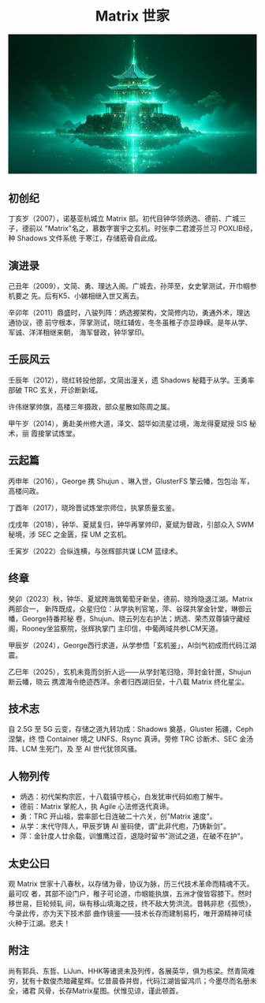 # <center>Matrix 世家</center>

![matrix](../images/matrix.jpeg)

## 初创纪

丁亥岁（2007），诺基亚杭城立 Matrix 部。初代目钟华领炳选、德前、广城三子，德前以
"Matrix"名之，慕数字寰宇之玄机。时张李二君渡芬兰习 POXLIB经，种 Shadows 文件系统
于寒江，存储筋骨自此成。

## 演进录

己丑年（2009），文简、勇、理达入阁。广城去，孙萍至，女史掌测试，开巾帼参机要之
先。后有K5、小娣相继入世又离去。

辛卯年（2011）鼎盛时，八骏列阵：炳选握架构，文简修内功，勇通外术，理达通协议，德
前守根本，萍掌测试，晓红辅佐，冬冬虽稚子亦显峥嵘。是年从学、军诚、洋洋相继来朝，
海军督政，钟华掌印。

## 壬辰风云

壬辰年（2012），晓红转投他部，文简出潼关，遗 Shadows 秘籍于从学。王勇率部破 TRC
玄关，开诊断新域。

许伟继掌帅旗，高楼三年摄政，部众星散如陈周之属。

甲午岁（2014），勇赴美州修大道，泽文、韶华如流星过境，海龙得夏斌授 SIS 秘术，丽
霞接掌试炼堂。

## 云起篇

丙申年（2016），George 携 Shujun 、琳入世，GlusterFS 擎云幡，包包治
军，高楼问政。

丁酉年（2017），晓玲晋试炼堂宗师位，执掌质量玄鉴。

戊戌年（2018），钟华、夏斌复归，钟华再掌帅印，夏斌为督政，引部众入 SWM 秘境，涉
SEC 之金匮，探 UM 之玄机。

壬寅岁（2022）合纵连横，与张辉部共谋 LCM 蓝绿术。

## 终章

癸卯（2023）秋，钟华、夏斌跨海筑葡萄牙新垒，德前、晓玲隐退江湖。Matrix两部合一，
新阵既成，众星归位：从学执判官笔，萍、谷琛共掌金针堂，琳御云幡，George持番邦秘
卷，Shujun、晓云列左右护法；炳选、荣杰双尊镇守藏经阁，Rooney坐监察院，张辉执掌门
主印信，中葡两域共参LCM天道。

甲辰岁（2024），George西行求道，从学参悟「玄机鉴」，AI剑气初成而代码江湖震。

乙巳年（2025），玄机未竟而剑折人远——从学封笔归隐，萍封金针匣，Shujun断云幡，晓云
携渡海令绝迹西洋。余者归西湖旧垒，十八载 Matrix 终化星尘。


## 技术志

自 2.5G 至 5G 云变，存储之道九转功成：Shadows 奠基，Gluster 拓疆，Ceph 涅槃，终
悟 Container 境之 UNFS、Rsync 真谛。旁修 TRC 诊断术、SEC 金汤阵、LCM 生死门，及
至 AI 世代犹领风骚。

## 人物列传

- 炳选：初代架构宗匠，十八载镇守核心，白发犹审代码如庖丁解牛。
- 德前：Matrix 掌舵人，执 Agile 心法修迭代真谛。
- 勇：TRC 开山祖，尝率部七日连破二十六关，创"Matrix 速度"。
- 从学：末代守阵人，甲辰岁铸 AI 鉴码使，谓"此非代庖，乃铸新剑"。
- 萍：金针度人廿余载，训雏鹰过百，退隐时留书"测试之道，在破不在护"。

## 太史公曰

观 Matrix 世家十八春秋，以存储为骨，协议为脉，历三代技术革命而精魂不灭。最可叹
者，其部不设门户，稚子可论道，巾帼能执旗，五洲才俊皆容膝下。然时移世易，巨轮倾轧
间，纵有移山填海之技，终不敌大势洪流。昔韩非悲《孤愤》，今录此传，亦为天下技术部
曲作镜鉴——技术长存而建制易朽，唯开源精神可续火种于江湖。悲夫！

## 附注

尚有郭兵、东哲、LiJun、HHK等诸贤未及列传，各展英华，俱为栋梁。然青简难
穷，犹有十数俊杰暗藏星辉。忆昔晨昏并辔，代码江湖皆留鸿爪；今墨尽而名册未全，诸君
风骨，长存Matrix星图。伏惟见谅，谨此顿首。
